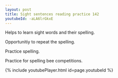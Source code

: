 ```yaml
---
layout: post
title: Sight sentences reading practice 142
youtubeId: -aLA6lrGkxE
---
```

 
 
Helps to learn sight words and their spelling.

Opportunitiy to repeat the spelling. 

Practice spelling. 
 
Practice for spelling bee competitions. 
 
{% include youtubePlayer.html id=page.youtubeId %}
 
 
